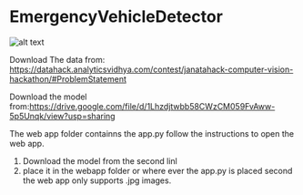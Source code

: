 # EmergencyVehicleDetector

![alt text](https://github.com/evilc3/EmergencyVehicleDetector/blob/master/Emgen.jpg)

Download The data from:
https://datahack.analyticsvidhya.com/contest/janatahack-computer-vision-hackathon/#ProblemStatement


Download the model from:https://drive.google.com/file/d/1Lhzdjtwbb58CWzCM059FvAww-5p5Unqk/view?usp=sharing

The web app folder containns the app.py follow the instructions to open the web app.
1. Download the model from the second linl
2. place it in the webapp folder or where ever the app.py is placed second the web app only supports .jpg images.
